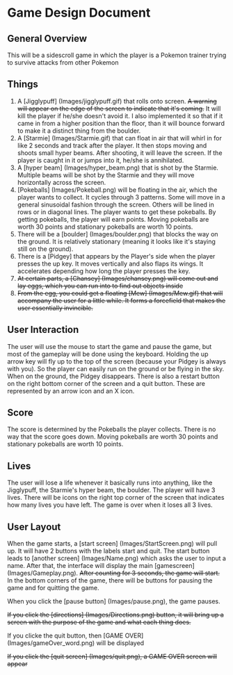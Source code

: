 # Game Design Document

## General Overview
This will be a sidescroll game in which the player is a Pokemon trainer trying to survive
attacks from other Pokemon

## Things
  1. A [Jigglypuff] (Images/jigglypuff.gif) that rolls onto screen. ~~A warning will appear on the
  edge of the screen to indicate that it's coming.~~ It will kill the player if he/she
  doesn't avoid it. I also implemented it so that if it came in from a higher position
  than the floor, than it will bounce forward to make it a distinct thing from the
  boulder.
  1. A [Starmie] (Images/Starmie.gif) that can float in air that will whirl in for like 2 seconds and track
  after the player. It then stops moving and shoots small hyper beams. After shooting, it will leave the screen.
  If the player is caught in it or jumps into it, he/she is annihilated.
  1. A [hyper beam] (Images/hyper_beam.png) that is shot by the Starmie. Multiple beams will be shot by the Starmie
  and they will move horizontally across the screen.
  1. [Pokeballs] (Images/Pokeball.png) will be floating in the air, which the player wants to collect. 
  It cycles through 3 patterns. Some will move in a general sinusoidal fashion through the screen. Others
  will be lined in rows or in diagonal lines. The player wants to get these pokeballs.
  By getting pokeballs, the player will earn points. Moving pokeballs are worth 30 points and stationary pokeballs
  are worth 10 points.
  1. There will be a [boulder] (Images/boulder.png) that blocks the way on the ground. It is relatively stationary
  (meaning it looks like it's staying still on the ground).
  1. There is a [Pidgey] that appears by the Player's side when the player presses the up key. It moves vertically
  and also flaps its wings. It accelerates depending how long the player presses the key.
  1. ~~At certain parts, a [Chansey] (Images/chansey.png) will come out and lay eggs, which you can run into
  to find out objects inside~~
  1. ~~From the egg, you could get a floating [Mew] (Images/Mew.gif) that will accompany the user for
  a little while. It forms a forcefield that makes the user essentially invincible.~~
  
## User Interaction
The user will use the mouse to start the game and pause the game, but most of the gameplay
will be done using the keyboard. Holding the up arrow key will fly up to the top of the screen (because
your Pidgey is always with you). So the player can easily run on the ground
or be flying in the sky. When on the ground, the Pidgey disappears. There is also a restart button
on the right bottom corner of the screen and a quit button. These are represented by an arrow icon and an X icon.

## Score
The score is determined by the Pokeballs the player collects. There is no way that the score
goes down. Moving pokeballs are worth 30 points and stationary pokeballs are worth 10 points.

## Lives
The user will lose a life whenever it basically runs into anything, like the Jigglypuff,
the Starmie's hyper beam, the boulder. The player will have 3 lives. There will be icons on the 
right top corner of the screen that indicates how many lives you have left. The game is over when it loses
all 3 lives.

## User Layout
When the game starts, a [start screen] (Images/StartScreen.png) will pull up.
It will have 2 buttons with the labels start and quit.
The start button leads to [another screen] (Images/Name.png) which asks the user
to input a name. After that, the interface will display the main [gamescreen] (Images/Gameplay.png).
~~After counting for 3 seconds, the game will start.~~ In the bottom corners of the game,
there will be buttons for pausing the game and for quitting the game.

When you click the [pause button] (Images/pause.png), the game pauses.

~~If you click the [directions] (Images/Directions.png) button, it will bring up a screen with the purpose of 
the game and what each thing does.~~

If you clicke the quit button, then [GAME OVER] (Images/gameOver_word.png) will be displayed

~~If you click the [quit screen] (Images/quit.png), a GAME OVER screen will appear~~




